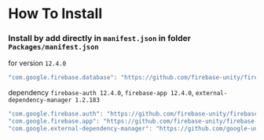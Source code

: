 # How To Install

### Install by add directly in `manifest.json` in folder `Packages/manifest.json`


for version `12.4.0`
```csharp
"com.google.firebase.database": "https://github.com/firebase-unity/firebase-database.git#12.4.0",
```


dependency `firebase-auth 12.4.0`, `firebase-app 12.4.0`, `external-dependency-manager 1.2.183`
```csharp
"com.google.firebase.auth": "https://github.com/firebase-unity/firebase-auth.git#12.4.0",
"com.google.firebase.app": "https://github.com/firebase-unity/firebase-app.git#12.4.0",
"com.google.external-dependency-manager": "https://github.com/google-unity/external-dependency-manager.git#1.2.183",
```
